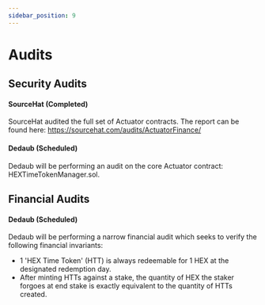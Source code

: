 ```yaml
---
sidebar_position: 9
---
```


# Audits

## Security Audits
#### SourceHat (Completed)
SourceHat audited the full set of Actuator contracts. The report can be found here: https://sourcehat.com/audits/ActuatorFinance/

#### Dedaub (Scheduled)
Dedaub will be performing an audit on the core Actuator contract: HEXTimeTokenManager.sol. 

## Financial Audits
#### Dedaub (Scheduled)
Dedaub will be performing a narrow financial audit which seeks to verify the following financial invariants: 
- 1 'HEX Time Token' (HTT) is always redeemable for 1 HEX at the designated redemption day. 
- After minting HTTs against a stake, the quantity of HEX the staker forgoes at end stake is exactly equivalent to the quantity of HTTs created.

